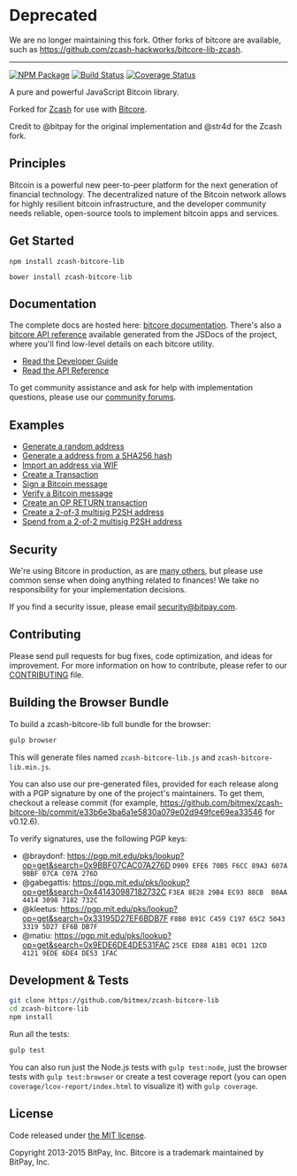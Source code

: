 # Deprecated

We are no longer maintaining this fork. Other forks of bitcore are available, such as https://github.com/zcash-hackworks/bitcore-lib-zcash.

----

[![NPM Package](https://img.shields.io/npm/v/zcash-bitcore-lib.svg?style=flat-square)](https://www.npmjs.org/package/zcash-bitcore-lib)
[![Build Status](https://img.shields.io/travis/bitmex/zcash-bitcore-lib.svg?branch=master&style=flat-square)](https://travis-ci.org/bitmex/zcash-bitcore-lib)
[![Coverage Status](https://img.shields.io/coveralls/bitmex/zcash-bitcore-lib.svg?style=flat-square)](https://coveralls.io/r/bitmex/zcash-bitcore-lib)

A pure and powerful JavaScript Bitcoin library.

Forked for [Zcash](https://github.com/zcash/zcash) for use with [Bitcore](https://github.com/bitmex/zcash-bitcore).

Credit to @bitpay for the original implementation and @str4d for the Zcash fork.

## Principles

Bitcoin is a powerful new peer-to-peer platform for the next generation of financial technology. The decentralized nature of the Bitcoin network allows for highly resilient bitcoin infrastructure, and the developer community needs reliable, open-source tools to implement bitcoin apps and services.

## Get Started

```
npm install zcash-bitcore-lib
```

```
bower install zcash-bitcore-lib
```

## Documentation

The complete docs are hosted here: [bitcore documentation](http://bitcore.io/guide/). There's also a [bitcore API reference](http://bitcore.io/api/) available generated from the JSDocs of the project, where you'll find low-level details on each bitcore utility.

- [Read the Developer Guide](http://bitcore.io/guide/)
- [Read the API Reference](http://bitcore.io/api/)

To get community assistance and ask for help with implementation questions, please use our [community forums](https://forum.bitcore.io/).

## Examples

* [Generate a random address](https://github.com/bitmex/zcash-bitcore-lib/blob/master/docs/examples.md#generate-a-random-address)
* [Generate a address from a SHA256 hash](https://github.com/bitmex/zcash-bitcore-lib/blob/master/docs/examples.md#generate-a-address-from-a-sha256-hash)
* [Import an address via WIF](https://github.com/bitmex/zcash-bitcore-lib/blob/master/docs/examples.md#import-an-address-via-wif)
* [Create a Transaction](https://github.com/bitmex/zcash-bitcore-lib/blob/master/docs/examples.md#create-a-transaction)
* [Sign a Bitcoin message](https://github.com/bitmex/zcash-bitcore-lib/blob/master/docs/examples.md#sign-a-bitcoin-message)
* [Verify a Bitcoin message](https://github.com/bitmex/zcash-bitcore-lib/blob/master/docs/examples.md#verify-a-bitcoin-message)
* [Create an OP RETURN transaction](https://github.com/bitmex/zcash-bitcore-lib/blob/master/docs/examples.md#create-an-op-return-transaction)
* [Create a 2-of-3 multisig P2SH address](https://github.com/bitmex/zcash-bitcore-lib/blob/master/docs/examples.md#create-a-2-of-3-multisig-p2sh-address)
* [Spend from a 2-of-2 multisig P2SH address](https://github.com/bitmex/zcash-bitcore-lib/blob/master/docs/examples.md#spend-from-a-2-of-2-multisig-p2sh-address)


## Security

We're using Bitcore in production, as are [many others](http://bitcore.io#projects), but please use common sense when doing anything related to finances! We take no responsibility for your implementation decisions.

If you find a security issue, please email security@bitpay.com.

## Contributing

Please send pull requests for bug fixes, code optimization, and ideas for improvement. For more information on how to contribute, please refer to our [CONTRIBUTING](https://github.com/bitmex/zcash-bitcore-lib/blob/master/CONTRIBUTING.md) file.

## Building the Browser Bundle

To build a zcash-bitcore-lib full bundle for the browser:

```sh
gulp browser
```

This will generate files named `zcash-bitcore-lib.js` and `zcash-bitcore-lib.min.js`.

You can also use our pre-generated files, provided for each release along with a PGP signature by one of the project's maintainers. To get them, checkout a release commit (for example, https://github.com/bitmex/zcash-bitcore-lib/commit/e33b6e3ba6a1e5830a079e02d949fce69ea33546 for v0.12.6).

To verify signatures, use the following PGP keys:
- @braydonf: https://pgp.mit.edu/pks/lookup?op=get&search=0x9BBF07CAC07A276D `D909 EFE6 70B5 F6CC 89A3 607A 9BBF 07CA C07A 276D`
- @gabegattis: https://pgp.mit.edu/pks/lookup?op=get&search=0x441430987182732C `F3EA 8E28 29B4 EC93 88CB  B0AA 4414 3098 7182 732C`
- @kleetus: https://pgp.mit.edu/pks/lookup?op=get&search=0x33195D27EF6BDB7F `F8B0 891C C459 C197 65C2 5043 3319 5D27 EF6B DB7F`
- @matiu: https://pgp.mit.edu/pks/lookup?op=get&search=0x9EDE6DE4DE531FAC `25CE ED88 A1B1 0CD1 12CD  4121 9EDE 6DE4 DE53 1FAC`


## Development & Tests

```sh
git clone https://github.com/bitmex/zcash-bitcore-lib
cd zcash-bitcore-lib
npm install
```

Run all the tests:

```sh
gulp test
```

You can also run just the Node.js tests with `gulp test:node`, just the browser tests with `gulp test:browser`
or create a test coverage report (you can open `coverage/lcov-report/index.html` to visualize it) with `gulp coverage`.

## License

Code released under [the MIT license](https://github.com/bitmex/zcash-bitcore-lib/blob/master/LICENSE).

Copyright 2013-2015 BitPay, Inc. Bitcore is a trademark maintained by BitPay, Inc.
